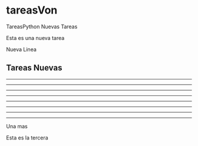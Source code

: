 # tareasVon

TareasPython
Nuevas Tareas

Esta es una nueva tarea


Nueva Linea

Tareas Nuevas
----
----
----
----
----
----
----
----
----


Una mas

Esta es la tercera

